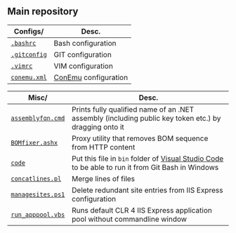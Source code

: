 Main repository
---------------

| Configs/      | Desc.
| ------------- | -----
| [`.bashrc`](https://github.com/przemsen/main/blob/master/configs/.bashrc) | Bash configuration
| [`.gitconfig`](https://github.com/przemsen/main/blob/master/configs/.gitconfig) | GIT configuration
| [`.vimrc`](https://github.com/przemsen/main/blob/master/configs/.vimrc) | VIM configuration 
| [`conemu.xml`](https://github.com/przemsen/main/blob/master/configs/conemu.xml) | [ConEmu](https://conemu.github.io) configuration 


| Misc/              | Desc.
| -------------------|--------
| [`assemblyfqn.cmd`](https://github.com/przemsen/main/blob/master/misc/assemblyfqn.cmd.cmd) | Prints fully qualified name of an .NET assembly (including public key token etc.) by dragging onto it
| [`BOMfixer.ashx`](https://github.com/przemsen/main/blob/master/misc/code/BOMfixer.ashx) | Proxy utility that removes BOM sequence from HTTP content
| [`code`](https://github.com/przemsen/main/blob/master/misc/code) | Put this file in `bin` folder of [Visual Studio Code](https://www.visualstudio.com/en-us/products/code-vs.aspx) to be able to run it from Git Bash in Windows | 
| [`concatlines.pl`](https://github.com/przemsen/main/blob/master/misc/concatlines.pl) | Merge lines of files
| [`managesites.ps1`](https://github.com/przemsen/main/blob/master/misc/managesites.ps1) | Delete redundant site entries from IIS Express configuration
| [`run_apppool.vbs`](https://github.com/przemsen/main/blob/master/misc/run_apppool.vbs) | Runs default CLR 4 IIS Express application pool without commandline window |


